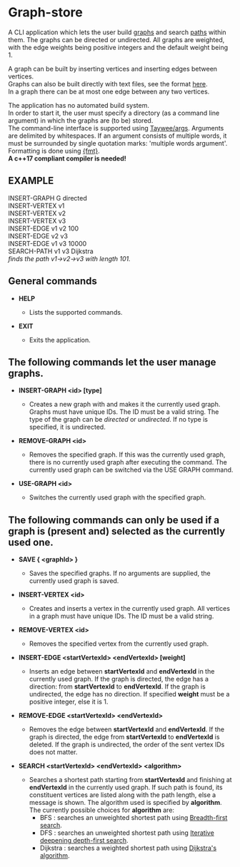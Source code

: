 # Graph-store

A CLI application which lets the user build [graphs](https://en.wikipedia.org/wiki/Graph_(discrete_mathematics)) and search [paths](https://en.wikipedia.org/wiki/Path_(graph_theory)) within them. 
The graphs can be directed or undirected. 
All graphs are weighted, with the edge weights being positive integers and the default weight being 1.

A graph can be built by inserting vertices and inserting edges between vertices.  
Graphs can also be built directly with text files, see the format [here](https://github.com/IDragnev/Graph-store/blob/refactoring/file%20format.md).  
In a graph there can be at most one edge between any two vertices.

The application has no automated build system.   
In order to start it, the user must specify a directory (as a command line argument) in which the graphs are (to be) stored.  
The command-line interface is supported using [Taywee/args](https://github.com/Taywee/args).
Arguments are delimited by whitespaces. If an argument consists of multiple words, it must be surrounded by single quotation marks: 'multiple words argument'.  
Formatting is done using [{fmt}](https://github.com/fmtlib/fmt).  
**A c++17 compliant compiler is needed!**

## EXAMPLE
INSERT-GRAPH G directed  
INSERT-VERTEX v1  
INSERT-VERTEX v2  
INSERT-VERTEX v3  
INSERT-EDGE v1 v2 100  
INSERT-EDGE v2 v3   
INSERT-EDGE v1 v3 10000  
SEARCH-PATH v1 v3 Dijkstra  
*finds the path v1->v2->v3 with length 101.*  

## General commands
 - **HELP**
    - Lists the supported commands.
    
 - **EXIT**
    - Exits the application.

## The following commands let the user manage graphs.

 - **INSERT-GRAPH \<id\> [type]**
    - Creates a new graph with and makes it the currently used graph.
  Graphs must have unique IDs. The ID must be a valid string.
  The type of the graph can be *directed* or *undirected*. If no type is specified, it is 
  undirected.

 - **REMOVE-GRAPH \<id\>**
   - Removes the specified graph. 
If this was the currently used graph, there is no currently used graph after executing the command.
The currently used graph can be switched via the USE GRAPH command.

 - **USE-GRAPH \<id\>**
   - Switches the currently used graph with the specified graph.


## The following commands can only be used if a graph is (present and) selected as the currently used one.

 - **SAVE { \<graphId\> }**
   - Saves the specified graphs. If no arguments are supplied, the currently used graph is saved.
   
 - **INSERT-VERTEX \<id\>**
   - Creates and inserts a vertex in the currently used graph. 
All vertices in a graph must have unique IDs. The ID must be a valid string.

 - **REMOVE-VERTEX \<id\>**
   - Removes the specified vertex from the currently used graph. 

 - **INSERT-EDGE \<startVertexId\> \<endVertexId\> [weight]**
   - Inserts an edge between **startVertexId** and **endVertexId** in the currently used graph. 
If the graph is directed, the edge has a direction: from **startVertexId** to **endVertexId**.
If the graph is undirected, the edge has no direction. 
If specified **weight** must be a positive integer, else it is 1.

 - **REMOVE-EDGE \<startVertexId\> \<endVertexId\>**
   - Removes the edge between **startVertexId** and **endVertexId**. 
If the graph is directed, the edge from **startVertexId** to **endVertexId** is deleted.
If the graph is undirected, the order of the sent vertex IDs does not matter.

- **SEARCH \<startVertexId\> \<endVertexId\> \<algorithm\>**
  - Searches a shortest path starting from **startVertexId** and finishing at **endVertexId** in the 
currently used graph.
If such path is found, its constituent vertices are listed along with the path length, else a message is shown.
The algorithm used is specified by **algorithm**.
The currently possible choices for **algorithm** are:
     - BFS : searches an unweighted shortest path using [Breadth-first search](https://en.wikipedia.org/wiki/Breadth-first_search).
     - DFS : searches an unweighted shortest path using [Iterative deepening depth-first search](https://en.wikipedia.org/wiki/Iterative_deepening_depth-first_search).
     - Dijkstra : searches a weighted shortest path using [Dijkstra's algorithm](https://en.wikipedia.org/wiki/Dijkstra%27s_algorithm).
